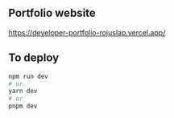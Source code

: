 ## Portfolio website

https://developer-portfolio-rojuslap.vercel.app/

## To deploy

```bash
npm run dev
# or
yarn dev
# or
pnpm dev
```
